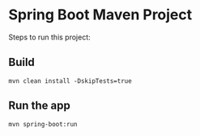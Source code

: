 # Spring Boot Maven Project

Steps to run this project:

## Build

    mvn clean install -DskipTests=true

## Run the app

    mvn spring-boot:run